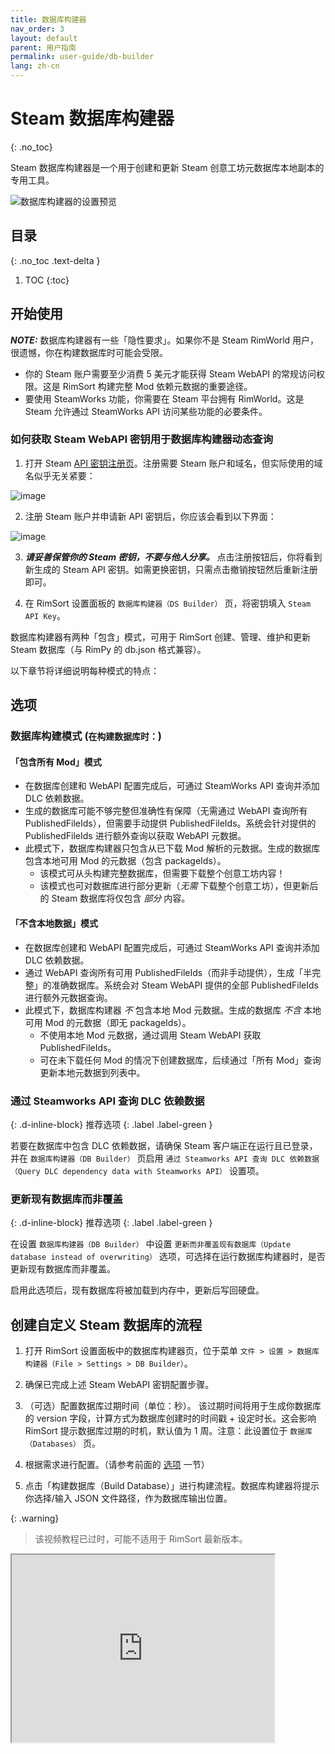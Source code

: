 ```yaml
---
title: 数据库构建器
nav_order: 3
layout: default
parent: 用户指南
permalink: user-guide/db-builder
lang: zh-cn
---
```

# Steam 数据库构建器
{: .no_toc}

Steam 数据库构建器是一个用于创建和更新 Steam 创意工坊元数据库本地副本的专用工具。

![数据库构建器的设置预览](/assets/images/previews/settings/db_builder.png)

## 目录
{: .no_toc .text-delta }

1. TOC
{:toc}

## 开始使用

_**NOTE:**_ 数据库构建器有一些「隐性要求」。如果你不是 Steam RimWorld 用户，很遗憾，你在构建数据库时可能会受限。

- 你的 Steam 账户需要至少消费 5 美元才能获得 Steam WebAPI 的常规访问权限。这是 RimSort 构建完整 Mod 依赖元数据的重要途径。
- 要使用 SteamWorks 功能，你需要在 Steam 平台拥有 RimWorld。这是 Steam 允许通过 SteamWorks API 访问某些功能的必要条件。

### 如何获取 Steam WebAPI 密钥用于数据库构建器动态查询

1. 打开 Steam [API 密钥注册页](https://steamcommunity.com/login/home/?goto=%2Fdev%2Fapikey)。注册需要 Steam 账户和域名，但实际使用的域名似乎无关紧要：

![image](https://user-images.githubusercontent.com/2766946/223573964-ace0a4e6-872a-4b50-b37c-902f14469c43.png)

2. 注册 Steam 账户并申请新 API 密钥后，你应该会看到以下界面：

![image](https://user-images.githubusercontent.com/2766946/223573999-5f15abc6-c9e4-43c3-955a-95f2b9523fa2.png)

3. _**请妥善保管你的 Steam 密钥，不要与他人分享。**_ 点击注册按钮后，你将看到新生成的 Steam API 密钥。如需更换密钥，只需点击撤销按钮然后重新注册即可。

4. 在 RimSort 设置面板的 `数据库构建器（DS Builder）` 页，将密钥填入 `Steam API Key`。

数据库构建器有两种「包含」模式，可用于 RimSort 创建、管理、维护和更新 Steam 数据库（与 RimPy 的 db.json 格式兼容）。

以下章节将详细说明每种模式的特点：

## 选项

### 数据库构建模式 (`在构建数据库时：`)

#### 「包含所有 Mod」模式

- 在数据库创建和 WebAPI 配置完成后，可通过 SteamWorks API 查询并添加 DLC 依赖数据。
- 生成的数据库可能不够完整但准确性有保障（无需通过 WebAPI 查询所有 PublishedFileIds），但需要手动提供 PublishedFileIds。系统会针对提供的 PublishedFileIds 进行额外查询以获取 WebAPI 元数据。
- 此模式下，数据库构建器只包含从已下载 Mod 解析的元数据。生成的数据库包含本地可用 Mod 的元数据（包含 packageIds）。
  - 该模式可从头构建完整数据库，但需要下载整个创意工坊内容！
  - 该模式也可对数据库进行部分更新（_无需_ 下载整个创意工坊），但更新后的 Steam 数据库将仅包含 _部分_ 内容。

#### 「不含本地数据」模式

- 在数据库创建和 WebAPI 配置完成后，可通过 SteamWorks API 查询并添加 DLC 依赖数据。
- 通过 WebAPI 查询所有可用 PublishedFileIds（而非手动提供），生成「半完整」的准确数据库。系统会对 Steam WebAPI 提供的全部 PublishedFileIds 进行额外元数据查询。
- 此模式下，数据库构建器 _不_ 包含本地 Mod 元数据。生成的数据库 _不含_ 本地可用 Mod 的元数据（即无 packageIds）。
  - 不使用本地 Mod 元数据，通过调用 Steam WebAPI 获取 PublishedFileIds。
  - 可在未下载任何 Mod 的情况下创建数据库，后续通过「所有 Mod」查询更新本地元数据到列表中。

### 通过 Steamworks API 查询 DLC 依赖数据
{: .d-inline-block}
推荐选项
{: .label .label-green }

若要在数据库中包含 DLC 依赖数据，请确保 Steam 客户端正在运行且已登录，并在 `数据库构建器（DB Builder）` 页启用 `通过 Steamworks API 查询 DLC 依赖数据（Query DLC dependency data with Steamworks API）` 设置项。

### 更新现有数据库而非覆盖
{: .d-inline-block}
推荐选项
{: .label .label-green }

在设置 `数据库构建器（DB Builder）` 中设置 `更新而非覆盖现有数据库（Update database instead of overwriting）` 选项，可选择在运行数据库构建器时，是否更新现有数据库而非覆盖。

启用此选项后，现有数据库将被加载到内存中，更新后写回硬盘。

## 创建自定义 Steam 数据库的流程

1. 打开 RimSort 设置面板中的数据库构建器页，位于菜单 `文件 > 设置 > 数据库构建器（File > Settings > DB Builder）`。

2. 确保已完成上述 Steam WebAPI 密钥配置步骤。

3. （可选）配置数据库过期时间（单位：秒）。 该过期时间将用于生成你数据库的 version 字段，计算方式为数据库创建时的时间戳 + 设定时长。这会影响 RimSort 提示数据库过期的时机，默认值为 1 周。注意：此设置位于 `数据库（Databases）` 页。

4. 根据需求进行配置。（请参考前面的 [选项](#选项) 一节）

5. 点击「构建数据库（Build Database）」进行构建流程。数据库构建器将提示你选择/输入 JSON 文件路径，作为数据库输出位置。

{: .warning}
> 该视频教程已过时，可能不适用于 RimSort 最新版本。

<iframe width="420" height="300" src="https://github.com/RimSort/RimSort/assets/2766946/bfdc5115-e349-4c92-86bc-96a6fcd1e9c6"  allowfullscreen="true" alt="Build Database Demo Video"></iframe>
